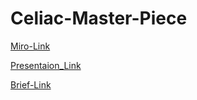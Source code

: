 # Celiac-Master-Piece
[Miro-Link](https://miro.com/app/board/uXjVP1XVnlw=/)

[Presentaion_Link](https://www.canva.com/design/DAFeksemctg/5sTc5WmlQLOU9PcSYbG_bQ/view?utm_content=DAFeksemctg&utm_campaign=designshare&utm_medium=link2&utm_source=sharebutton)

[Brief-Link](https://www.canva.com/design/DAFekY3IWEo/kYORDYkxvAqIybe7t2GSng/view?utm_content=DAFekY3IWEo&utm_campaign=designshare&utm_medium=link2&utm_source=sharebutton)

